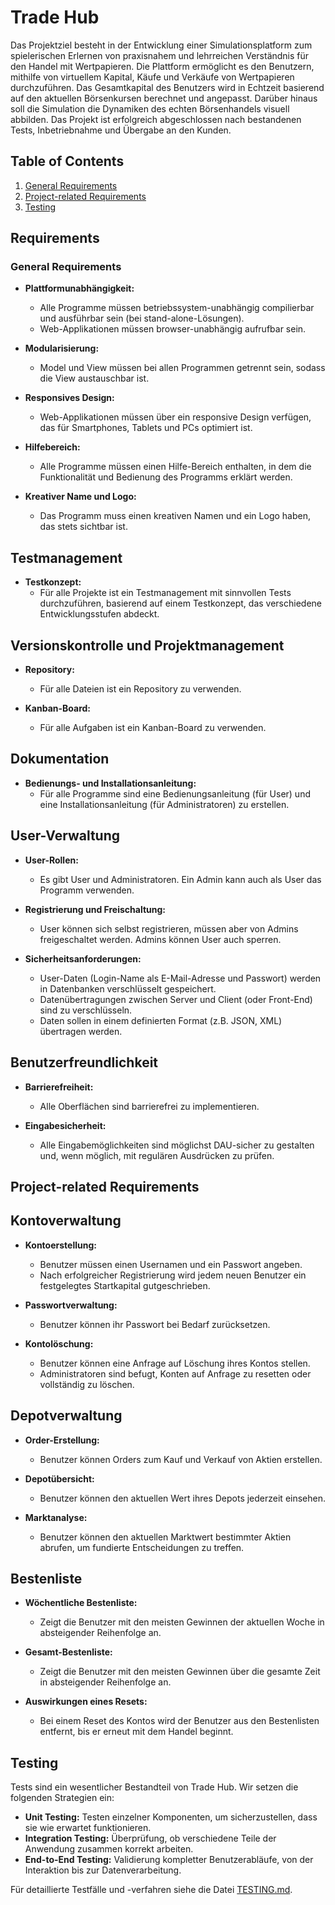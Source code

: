 # Trade Hub

Das Projektziel besteht in der Entwicklung einer Simulationsplatform zum spielerischen Erlernen von praxisnahem und lehrreichen Verständnis für den Handel mit Wertpapieren. Die Plattform ermöglicht es den Benutzern, mithilfe von virtuellem Kapital, Käufe und Verkäufe von Wertpapieren durchzuführen. Das Gesamtkapital des Benutzers wird in Echtzeit basierend auf den aktuellen Börsenkursen berechnet und angepasst. Darüber hinaus soll die Simulation die Dynamiken des echten Börsenhandels visuell abbilden. 
Das Projekt ist erfolgreich abgeschlossen nach bestandenen Tests, Inbetriebnahme und Übergabe an den Kunden.

## Table of Contents

1. [General Requirements](#general-requirements)
2. [Project-related Requirements](#project-related-requirements)
3. [Testing](#testing)

## Requirements

### General Requirements

- **Plattformunabhängigkeit:** 
  - Alle Programme müssen betriebssystem-unabhängig compilierbar und ausführbar sein (bei stand-alone-Lösungen).
  - Web-Applikationen müssen browser-unabhängig aufrufbar sein.

- **Modularisierung:** 
  - Model und View müssen bei allen Programmen getrennt sein, sodass die View austauschbar ist.

- **Responsives Design:** 
  - Web-Applikationen müssen über ein responsive Design verfügen, das für Smartphones, Tablets und PCs optimiert ist.

- **Hilfebereich:** 
  - Alle Programme müssen einen Hilfe-Bereich enthalten, in dem die Funktionalität und Bedienung des Programms erklärt werden.

- **Kreativer Name und Logo:** 
  - Das Programm muss einen kreativen Namen und ein Logo haben, das stets sichtbar ist.

## Testmanagement
- **Testkonzept:** 
  - Für alle Projekte ist ein Testmanagement mit sinnvollen Tests durchzuführen, basierend auf einem Testkonzept, das verschiedene Entwicklungsstufen abdeckt.

## Versionskontrolle und Projektmanagement
- **Repository:** 
  - Für alle Dateien ist ein Repository zu verwenden.
  
- **Kanban-Board:** 
  - Für alle Aufgaben ist ein Kanban-Board zu verwenden.

## Dokumentation
- **Bedienungs- und Installationsanleitung:** 
  - Für alle Programme sind eine Bedienungsanleitung (für User) und eine Installationsanleitung (für Administratoren) zu erstellen.

## User-Verwaltung
- **User-Rollen:** 
  - Es gibt User und Administratoren. Ein Admin kann auch als User das Programm verwenden.
  
- **Registrierung und Freischaltung:** 
  - User können sich selbst registrieren, müssen aber von Admins freigeschaltet werden. Admins können User auch sperren.

- **Sicherheitsanforderungen:** 
  - User-Daten (Login-Name als E-Mail-Adresse und Passwort) werden in Datenbanken verschlüsselt gespeichert.
  - Datenübertragungen zwischen Server und Client (oder Front-End) sind zu verschlüsseln.
  - Daten sollen in einem definierten Format (z.B. JSON, XML) übertragen werden.

## Benutzerfreundlichkeit
- **Barrierefreiheit:** 
  - Alle Oberflächen sind barrierefrei zu implementieren.
  
- **Eingabesicherheit:** 
  - Alle Eingabemöglichkeiten sind möglichst DAU-sicher zu gestalten und, wenn möglich, mit regulären Ausdrücken zu prüfen.


## Project-related Requirements

## Kontoverwaltung

- **Kontoerstellung:**
  - Benutzer müssen einen Usernamen und ein Passwort angeben.
  - Nach erfolgreicher Registrierung wird jedem neuen Benutzer ein festgelegtes Startkapital gutgeschrieben.

- **Passwortverwaltung:**
  - Benutzer können ihr Passwort bei Bedarf zurücksetzen.

- **Kontolöschung:**
  - Benutzer können eine Anfrage auf Löschung ihres Kontos stellen.
  - Administratoren sind befugt, Konten auf Anfrage zu resetten oder vollständig zu löschen.

## Depotverwaltung

- **Order-Erstellung:**
  - Benutzer können Orders zum Kauf und Verkauf von Aktien erstellen.

- **Depotübersicht:**
  - Benutzer können den aktuellen Wert ihres Depots jederzeit einsehen.

- **Marktanalyse:**
  - Benutzer können den aktuellen Marktwert bestimmter Aktien abrufen, um fundierte Entscheidungen zu treffen.

## Bestenliste

- **Wöchentliche Bestenliste:**
  - Zeigt die Benutzer mit den meisten Gewinnen der aktuellen Woche in absteigender Reihenfolge an.

- **Gesamt-Bestenliste:**
  - Zeigt die Benutzer mit den meisten Gewinnen über die gesamte Zeit in absteigender Reihenfolge an.

- **Auswirkungen eines Resets:**
  - Bei einem Reset des Kontos wird der Benutzer aus den Bestenlisten entfernt, bis er erneut mit dem Handel beginnt.

## Testing

Tests sind ein wesentlicher Bestandteil von Trade Hub. Wir setzen die folgenden Strategien ein:

- **Unit Testing:** Testen einzelner Komponenten, um sicherzustellen, dass sie wie erwartet funktionieren.
- **Integration Testing:** Überprüfung, ob verschiedene Teile der Anwendung zusammen korrekt arbeiten.
- **End-to-End Testing:** Validierung kompletter Benutzerabläufe, von der Interaktion bis zur Datenverarbeitung.

Für detaillierte Testfälle und -verfahren siehe die Datei [TESTING.md](TESTING.md).